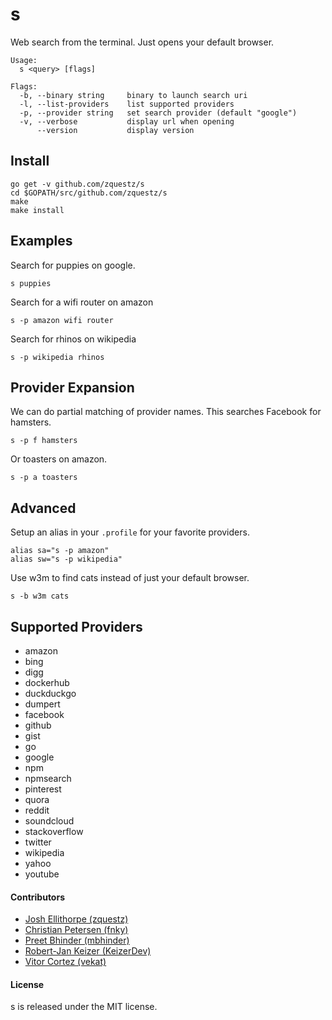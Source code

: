 # s
Web search from the terminal. Just opens your default browser.

```
Usage:
  s <query> [flags]

Flags:
  -b, --binary string     binary to launch search uri
  -l, --list-providers    list supported providers
  -p, --provider string   set search provider (default "google")
  -v, --verbose           display url when opening
      --version           display version
```

## Install

```
go get -v github.com/zquestz/s
cd $GOPATH/src/github.com/zquestz/s
make
make install
```

## Examples

Search for puppies on google.
```
s puppies
```

Search for a wifi router on amazon
```
s -p amazon wifi router
```

Search for rhinos on wikipedia
```
s -p wikipedia rhinos
```

## Provider Expansion

We can do partial matching of provider names. This searches Facebook for hamsters.
```
s -p f hamsters
```

Or toasters on amazon.
```
s -p a toasters
```

## Advanced

Setup an alias in your `.profile` for your favorite providers.
```
alias sa="s -p amazon"
alias sw="s -p wikipedia"
```

Use w3m to find cats instead of just your default browser.
```
s -b w3m cats
```

## Supported Providers

* amazon
* bing
* digg
* dockerhub
* duckduckgo
* dumpert
* facebook
* github
* gist
* go
* google
* npm
* npmsearch
* pinterest
* quora
* reddit
* soundcloud
* stackoverflow
* twitter
* wikipedia
* yahoo
* youtube

#### Contributors

* [Josh Ellithorpe (zquestz)](https://github.com/zquestz/)
* [Christian Petersen (fnky)](https://github.com/fnky/)
* [Preet Bhinder (mbhinder)](https://github.com/mbhinder/)
* [Robert-Jan Keizer (KeizerDev)](https://github.com/KeizerDev/)
* [Vitor Cortez (vekat)](https://github.com/vekat/)

#### License

s is released under the MIT license.

